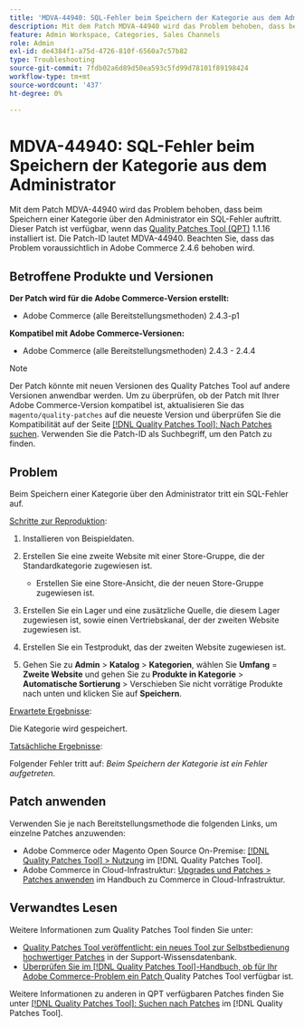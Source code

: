 ```yaml
---
title: 'MDVA-44940: SQL-Fehler beim Speichern der Kategorie aus dem Administrator'
description: Mit dem Patch MDVA-44940 wird das Problem behoben, dass beim Speichern einer Kategorie über den Administrator ein SQL-Fehler auftritt. Dieser Patch ist verfügbar, wenn das [Quality Patches Tool (QPT)](https://experienceleague.adobe.com/en/docs/commerce-operations/tools/quality-patches-tool/quality-patches-tool-to-self-serve-quality-patches) 1.1.16 installiert ist. Die Patch-ID lautet MDVA-44940. Beachten Sie, dass das Problem voraussichtlich in Adobe Commerce 2.4.6 behoben wird.
feature: Admin Workspace, Categories, Sales Channels
role: Admin
exl-id: de4384f1-a75d-4726-810f-6560a7c57b82
type: Troubleshooting
source-git-commit: 7fdb02a6d89d50ea593c5fd99d78101f89198424
workflow-type: tm+mt
source-wordcount: '437'
ht-degree: 0%

---
```


# MDVA-44940: SQL-Fehler beim Speichern der Kategorie aus dem Administrator

Mit dem Patch MDVA-44940 wird das Problem behoben, dass beim Speichern einer Kategorie über den Administrator ein SQL-Fehler auftritt. Dieser Patch ist verfügbar, wenn das [Quality Patches Tool (QPT)](https://experienceleague.adobe.com/en/docs/commerce-operations/tools/quality-patches-tool/quality-patches-tool-to-self-serve-quality-patches) 1.1.16 installiert ist. Die Patch-ID lautet MDVA-44940. Beachten Sie, dass das Problem voraussichtlich in Adobe Commerce 2.4.6 behoben wird.

## Betroffene Produkte und Versionen

**Der Patch wird für die Adobe Commerce-Version erstellt:**

* Adobe Commerce (alle Bereitstellungsmethoden) 2.4.3-p1

**Kompatibel mit Adobe Commerce-Versionen:**

* Adobe Commerce (alle Bereitstellungsmethoden) 2.4.3 - 2.4.4

>[!NOTE]
>
>Der Patch könnte mit neuen Versionen des Quality Patches Tool auf andere Versionen anwendbar werden. Um zu überprüfen, ob der Patch mit Ihrer Adobe Commerce-Version kompatibel ist, aktualisieren Sie das `magento/quality-patches` auf die neueste Version und überprüfen Sie die Kompatibilität auf der Seite [[!DNL Quality Patches Tool]: Nach Patches suchen](https://experienceleague.adobe.com/en/docs/commerce-operations/tools/quality-patches-tool/quality-patches-tool-to-self-serve-quality-patches). Verwenden Sie die Patch-ID als Suchbegriff, um den Patch zu finden.

## Problem

Beim Speichern einer Kategorie über den Administrator tritt ein SQL-Fehler auf.

<u>Schritte zur Reproduktion</u>:

1. Installieren von Beispieldaten.
1. Erstellen Sie eine zweite Website mit einer Store-Gruppe, die der Standardkategorie zugewiesen ist.

   * Erstellen Sie eine Store-Ansicht, die der neuen Store-Gruppe zugewiesen ist.

1. Erstellen Sie ein Lager und eine zusätzliche Quelle, die diesem Lager zugewiesen ist, sowie einen Vertriebskanal, der der zweiten Website zugewiesen ist.
1. Erstellen Sie ein Testprodukt, das der zweiten Website zugewiesen ist.
1. Gehen Sie zu **Admin** > **Katalog** > **Kategorien**, wählen Sie **Umfang** = **Zweite Website** und gehen Sie zu **Produkte in Kategorie** > **Automatische Sortierung** > Verschieben Sie nicht vorrätige Produkte nach unten und klicken Sie auf **Speichern**.

<u>Erwartete Ergebnisse</u>:

Die Kategorie wird gespeichert.

<u>Tatsächliche Ergebnisse</u>:

Folgender Fehler tritt auf: *Beim Speichern der Kategorie ist ein Fehler aufgetreten*.

## Patch anwenden

Verwenden Sie je nach Bereitstellungsmethode die folgenden Links, um einzelne Patches anzuwenden:

* Adobe Commerce oder Magento Open Source On-Premise: [[!DNL Quality Patches Tool] > Nutzung](/help/tools/quality-patches-tool/usage.md) im [!DNL Quality Patches Tool].
* Adobe Commerce in Cloud-Infrastruktur: [Upgrades und Patches > Patches anwenden](https://experienceleague.adobe.com/docs/commerce-cloud-service/user-guide/develop/upgrade/apply-patches.html) im Handbuch zu Commerce in Cloud-Infrastruktur.

## Verwandtes Lesen

Weitere Informationen zum Quality Patches Tool finden Sie unter:

* [Quality Patches Tool veröffentlicht: ein neues Tool zur Selbstbedienung hochwertiger Patches](https://experienceleague.adobe.com/en/docs/commerce-operations/tools/quality-patches-tool/quality-patches-tool-to-self-serve-quality-patches) in der Support-Wissensdatenbank.
* [Überprüfen Sie im [!DNL Quality Patches Tool]-Handbuch, ob für Ihr Adobe Commerce-Problem ein Patch ](/help/tools/quality-patches-tool/patches-available-in-qpt/check-patch-for-magento-issue-with-magento-quality-patches.md) Quality Patches Tool verfügbar ist.

Weitere Informationen zu anderen in QPT verfügbaren Patches finden Sie unter [[!DNL Quality Patches Tool]: Suchen nach Patches](https://experienceleague.adobe.com/tools/commerce-quality-patches/index.html) im [!DNL Quality Patches Tool].
